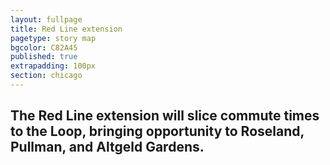 ```yaml
---
layout: fullpage
title: Red Line extension
pagetype: story map
bgcolor: C82A45
published: true
extrapadding: 100px
section: chicago
---
```


## The Red Line extension will slice commute times to the Loop, bringing opportunity to **Roseland**, **Pullman**, and **Altgeld Gardens**.